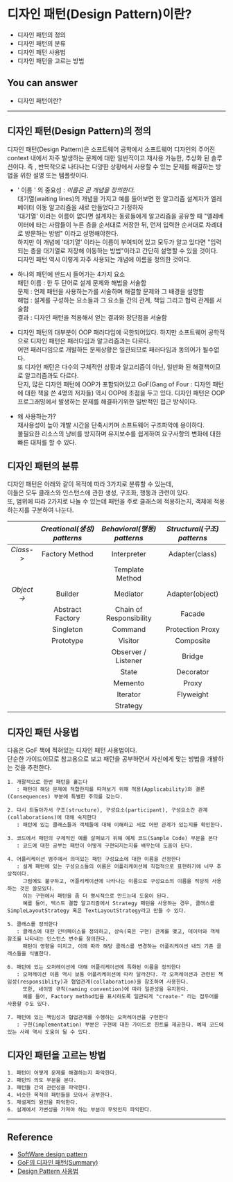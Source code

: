 # 디자인 패턴(Design Pattern)이란?
<!--Table of Contents-->
- 디자인 패턴의 정의
- 디자인 패턴의 분류
- 디자인 패턴 사용법
- 디자인 패턴을 고르는 방법



<!-- 어떤 질문을 대답할 수 있어야 하는지-->
## You can answer
- 디자인 패턴이란?


<!--Contents-->

---
## 디자인 패턴(Design Pattern)의 정의
디자인 패턴(Design Pattern)은 소프트웨어 공학에서 소프트웨어 디자인의 주어진 context 내에서 
자주 발생하는 문제에 대한 일반적이고 재사용 가능한, 추상화 된 솔루션이다. 즉 , 반복적으로 나타나는 다양한 상황에서 사용할 수 있는 문제를 해결하는 방법을 위한 설명 또는 템플릿이다.  
- ' 이름 ' 의 중요성 : <i>이름은 곧 개념을 정의한다. </i>   
  대기열(waiting lines)의 개념을 가지고 예를 들어보면 한 알고리즘 설계자가 엘레베이터 이동 알고리즘을 새로 만들었다고 가정하자  
  '대기열' 이라는 이름이 없다면 설계자는 동료들에게 알고리즘을 공유할 때 "엘레베이터에 타는 사람들이 누른 층을 순서대로 저장한 뒤, 먼저 입력한 순서대로 차례대로 방문하는 방법" 이라고 설명해야한다.  
  하지만 이 개념에 '대기열' 이라는 이름이 부여되어 있고 모두가 알고 있다면 "입력되는 층을 대기열로 저장해 이동하는 방법"이라고 간단히 설명할 수 있을 것이다. <br>
  디자인 패턴 역시 이렇게 자주 사용되는 개념에 이름을 정의한 것이다.<br> 
   

- 하나의 패턴에 반드시 들어가는 4가지 요소  
    패턴 이름 : 한 두 단어로 설계 문제와 해법을 서술함  
    문제 : 언제 패턴을 사용하는가를 서술하며 해결할 문제와 그 배경을 설명함  
    해법 : 설계를 구성하는 요소들과 그 요소들 간의 관계, 책임 그리고 협력 관계를 서술함  
    결과 :  디자인 패턴을 적용해서 얻는 결과와 장단점을 서술함
  
  
- 디자인 패턴의 대부분이 OOP 패러다임에 국한되어있다. 하지만 소프트웨어 공학적으로 디자인 패턴은 패러다임과 알고리즘과는 다르다.  
  어떤 패러다임으로 개발하든 문제상황은 일관되므로 패러다임과 동의어가 될수없다.  
  또 디자인 패턴은 다수의 구체적인 상황과 알고리즘이 아닌, 일반화 된 해결책이므로 알고리즘과도 다르다.  
  단지, 많은 디자인 패턴에 OOP가 포함되어있고 GoF(Gang of Four : 디자인 패턴에 대한 책을 쓴 4명의 저자들) 역시 OOP에 초점을 두고 있다.
디자인 패턴은 OOP 프로그래밍에서 발생하는 문제를 해결하기위한 일반적인 접근 방식이다.  
  

- 왜 사용하는가?   
  재사용성이 높아 개발 시간을 단축시키며 소프트웨어 구조파악에 용이하다.   
  불필요한 리소스의 낭비를 방지하며 유지보수를 쉽게하여 요구사항의 변화에 대한 빠른 대처를 할 수 있다.

## 디자인 패턴의 분류  
   디자인 패턴은 아래와 같이 목적에 따라 3가지로 분류할 수 있는데,  
   이들은 모두 클래스와 인스턴스에 관한 생성, 구조화, 행동과 관련이 있다.  
   또, 범위에 따라 2가지로 나눌 수 있는데 패턴을 주로 클래스에 적용하는지, 객체에 적용하는지를 구분하여 나눈다.

|&nbsp;|*Creational(생성) patterns*|*Behavioral(행동) patterns*|*Structural(구조) patterns*|
|:---:|:---:|:---:|:---:|
|*Class->*|Factory Method|Interpreter|Adapter(class)|
|&nbsp;|&nbsp;|Template Method|&nbsp;|
|*Object->*|Builder|Mediator|Adapter(object)|
|&nbsp;|Abstract Factory|Chain of Responsibility|Facade|
|&nbsp;|Singleton|Command|Protection Proxy|
|&nbsp;|Prototype|Visitor|Composite|
|&nbsp;|&nbsp;|Observer / Listener |Bridge|
|&nbsp;|&nbsp;|State|Decorator|
|&nbsp;|&nbsp;|Memento|Proxy|
|&nbsp;|&nbsp;|Iterator|Flyweight|
|&nbsp;|&nbsp;|Strategy|&nbsp;|

## 디자인 패턴 사용법
다음은 GoF 책에 적혀있는 디자인 패턴 사용법이다.  
단순한 가이드이므로 참고용으로 보고 패턴을 공부하면서 자신에게 맞는 방법을 개발하는 것을 추천한다.

    1. 개괄적으로 한번 패턴을 훑는다 
       : 패턴이 해당 문제에 적합한지를 따져보기 위해 적용(Applicability)와 결론(Consequences) 부분에 특별한 주의를 갖는다.
    
    2. 다시 되돌아가서 구조(structure), 구성요소(participant), 구성요소간 관계(collaborations)에 대해 숙지한다 
       : 패턴에 있는 클래스들과 객체들에 대해 이해하고 서로 어떤 관계가 있는지를 확인한다.
    
    3. 코드에서 패턴의 구체적인 예를 살펴보기 위해 예제 코드(Sample Code) 부분을 본다 
       : 코드에 대한 공부는 패턴이 어떻게 구현되지는지를 배우는데 도움이 된다.
    
    4. 어플리케이션 범주에서 의미있는 패턴 구성요소에 대한 이름을 선정한다 
       : 설계 패턴에 있는 구성요소들의 이름은 어플리케이션에 직접적으로 표현하기에 너무 추상적이다.
         그럼에도 불구하고, 어플리케이션에 나타나는 이름으로 구성요소의 이름을 적당히 사용하는 것은 쓸모있다. 
         이는 구현에서 패턴을 좀 더 명시적으로 만드는데 도움이 된다.
         예를 들어, 텍스트 결합 알고리즘에서 Strategy 패턴을 사용하는 경우, 클래스를 SimpleLayoutStrategy 혹은 TextLayoutStrategy라고 만들 수 있다.
    
    5. 클래스를 정의한다 
       : 클래스에 대한 인터페이스를 정의하고, 상속(혹은 구현) 관계를 맺고, 데이터와 객체 참조를 나타내는 인스턴스 변수를 정의한다.
         패턴이 영향을 미치고, 이에 따라 해당 클래스를 변경하는 어플리케이션 내의 기존 클래스들을 식별한다.
    
    6. 패턴에 있는 오퍼레이션에 대해 어플리케이션에 특화된 이름을 정의한다 
       : 오퍼레이션 이름 역시 보통 어플리케이션에 따라 달라진다. 각 오퍼레이션과 관련된 책임성(responsiblity)과 협업관계(collaboration)을 참조하여 사용한다. 
         또한, 네이밍 규칙(naming convention)에 따라 일관성을 유지한다. 
         예를 들어, Factory method임을 표시하도록 일관되게 "create-" 라는 접두어를 사용할 수도 있다.
    
    7. 패턴에 있는 책임성과 협업관계를 수행하는 오퍼레이션을 구현한다 
       : 구현(implementation) 부분은 구현에 대한 가이드로 힌트를 제공한다. 예제 코드에 있는 사례 역시 도움이 될 수 있다.
    
## 디자인 패턴을 고르는 방법

    1. 패턴이 어떻게 문제를 해결하는지 파악한다.
    2. 패턴의 의도 부분을 본다.
    3. 패턴들 간의 관련성을 파악한다.
    4. 비슷한 목적의 패턴들을 모아서 공부한다.
    5. 재설계의 원인을 파악한다.
    6. 설계에서 가변성을 가져야 하는 부분이 무엇인지 파악한다.
---
## Reference
- [SoftWare design pattern](https://en.wikipedia.org/wiki/Software_design_pattern#Behavioral_patterns)
- [GoF의 디자인 패턴(Summary)](https://scvgoe.github.io/2018-12-24-GoF%EC%9D%98-%EB%94%94%EC%9E%90%EC%9D%B8-%ED%8C%A8%ED%84%B4-(Summary)-1/)
- [Design Pattern 사용법](https://homo-ware.tistory.com/106?category=64601)

